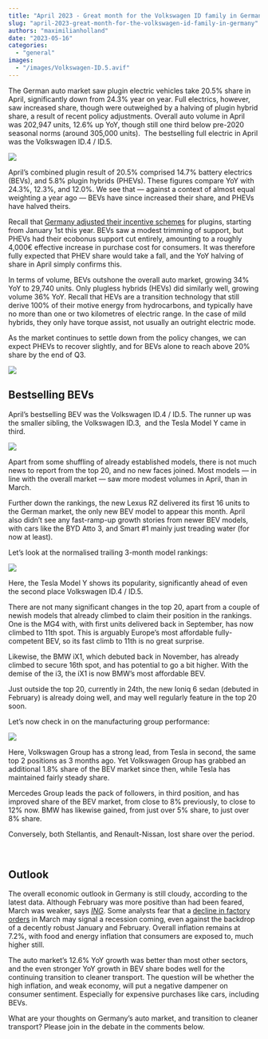 ```yaml
---
title: "April 2023 - Great month for the Volkswagen ID family in Germany"
slug: "april-2023-great-month-for-the-volkswagen-id-family-in-germany"
authors: "maximilianholland"
date: "2023-05-16"
categories: 
  - "general"
images: 
  - "/images/Volkswagen-ID.5.avif"
---
```


The German auto market saw plugin electric vehicles take 20.5% share in April, significantly down from 24.3% year on year. Full electrics, however, saw increased share, though were outweighed by a halving of plugin hybrid share, a result of recent policy adjustments. Overall auto volume in April was 202,947 units, 12.6% up YoY, though still one third below pre-2020 seasonal norms (around 305,000 units).  The bestselling full electric in April was the Volkswagen ID.4 / ID.5.

![](ev-sales-images/2023-04-Germany-Passenger-Auto-Registrations.avif)

April’s combined plugin result of 20.5% comprised 14.7% battery electrics (BEVs), and 5.8% plugin hybrids (PHEVs). These figures compare YoY with 24.3%, 12.3%, and 12.0%. We see that — against a context of almost equal weighting a year ago — BEVs have since increased their share, and PHEVs have halved theirs.

Recall that [Germany adjusted their incentive schemes](/2023/01/08/in-december-evs-took-more-than-half-of-the-german-car-market/) for plugins, starting from January 1st this year. BEVs saw a modest trimming of support, but PHEVs had their ecobonus support cut entirely, amounting to a roughly 4,000€ effective increase in purchase cost for consumers. It was therefore fully expected that PHEV share would take a fall, and the YoY halving of share in April simply confirms this.

In terms of volume, BEVs outshone the overall auto market, growing 34% YoY to 29,740 units. Only plugless hybrids (HEVs) did similarly well, growing volume 36% YoY. Recall that HEVs are a transition technology that still derive 100% of their motive energy from hydrocarbons, and typically have no more than one or two kilometres of electric range. In the case of mild hybrids, they only have torque assist, not usually an outright electric mode.

As the market continues to settle down from the policy changes, we can expect PHEVs to recover slightly, and for BEVs alone to reach above 20% share by the end of Q3.

![](ev-sales-images/2023-04-Germany-Monthly-Powertrain-Market-Share.avif)

## Bestselling BEVs

April’s bestselling BEV was the Volkswagen ID.4 / ID.5. The runner up was the smaller sibling, the Volkswagen ID.3,  and the Tesla Model Y came in third.

![](ev-sales-images/2023-04-Germany-BEVs.avif)

Apart from some shuffling of already established models, there is not much news to report from the top 20, and no new faces joined. Most models — in line with the overall market — saw more modest volumes in April, than in March.

Further down the rankings, the new Lexus RZ delivered its first 16 units to the German market, the only new BEV model to appear this month. April also didn’t see any fast-ramp-up growth stories from newer BEV models, with cars like the BYD Atto 3, and Smart #1 mainly just treading water (for now at least).

Let’s look at the normalised trailing 3-month model rankings:

![](ev-sales-images/2023-04-Germany-BEVs-Trailing-Qtr.avif)

Here, the Tesla Model Y shows its popularity, significantly ahead of even the second place Volkswagen ID.4 / ID.5.

There are not many significant changes in the top 20, apart from a couple of newish models that already climbed to claim their position in the rankings. One is the MG4 with, with first units delivered back in September, has now climbed to 11th spot. This is arguably Europe’s most affordable fully-competent BEV, so its fast climb to 11th is no great surprise.

Likewise, the BMW iX1, which debuted back in November, has already climbed to secure 16th spot, and has potential to go a bit higher. With the demise of the i3, the iX1 is now BMW’s most affordable BEV.

Just outside the top 20, currently in 24th, the new Ioniq 6 sedan (debuted in February) is already doing well, and may well regularly feature in the top 20 soon.

Let’s now check in on the manufacturing group performance:

![](ev-sales-images/2023-04-Germany-BEV-Groups-Trailing-Qtr.avif)

Here, Volkswagen Group has a strong lead, from Tesla in second, the same top 2 positions as 3 months ago. Yet Volkswagen Group has grabbed an additional 1.8% share of the BEV market since then, while Tesla has maintained fairly steady share.

Mercedes Group leads the pack of followers, in third position, and has improved share of the BEV market, from close to 8% previously, to close to 12% now. BMW has likewise gained, from just over 5% share, to just over 8% share.

Conversely, both Stellantis, and Renault-Nissan, lost share over the period.

 

## Outlook

The overall economic outlook in Germany is still cloudy, according to the latest data. Although February was more positive than had been feared, March was weaker, says [_ING_](https://think.ing.com/snaps/german-industrial-production-mar23/). Some analysts fear that a [decline in factory orders](https://www.livemint.com/economy/fears-of-recession-rise-in-germany-post-factory-orders-plummet-11683293614039.html) in March may signal a recession coming, even against the backdrop of a decently robust January and February. Overall inflation remains at 7.2%, with food and energy inflation that consumers are exposed to, much higher still.

The auto market’s 12.6% YoY growth was better than most other sectors, and the even stronger YoY growth in BEV share bodes well for the continuing transition to cleaner transport. The question will be whether the high inflation, and weak economy, will put a negative dampener on consumer sentiment. Especially for expensive purchases like cars, including BEVs.

What are your thoughts on Germany’s auto market, and transition to cleaner transport? Please join in the debate in the comments below.
